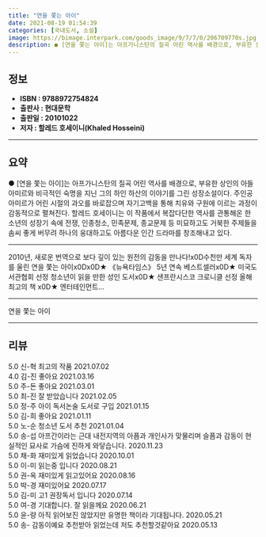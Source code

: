 ```yaml
---
title: "연을 쫓는 아이"
date: 2021-08-19 01:54:39
categories: [국내도서, 소설]
image: https://bimage.interpark.com/goods_image/9/7/7/0/206709770s.jpg
description: ● [연을 쫓는 아이]는 아프가니스탄의 질곡 어린 역사를 배경으로, 부유한 상인의 아들 아미르와 비극적인 숙명을 지닌 그의 하인 하산의 이야기를 그린 성장소설이다. 주인공 아미르가 어린 시절의 과오를 바로잡으며 자기고백을 통해 치유와 구원에 이르는 과정이 감동적으로 펼쳐진다. 할레드
---
```


## **정보**

- **ISBN : 9788972754824**
- **출판사 : 현대문학**
- **출판일 : 20101022**
- **저자 : 할레드 호세이니(Khaled Hosseini)**

------



## **요약**

●  [연을 쫓는 아이]는 아프가니스탄의 질곡 어린 역사를 배경으로, 부유한 상인의 아들 아미르와 비극적인 숙명을 지닌 그의 하인 하산의 이야기를 그린 성장소설이다. 주인공 아미르가 어린 시절의 과오를 바로잡으며 자기고백을 통해 치유와 구원에 이르는 과정이 감동적으로 펼쳐진다. 할레드 호세이니는 이 작품에서 복잡다단한 역사를 관통해온 한 소년의 성장기 속에 전쟁, 인종청소, 민족문제, 종교문제 등 미묘하고도 거북한 주제들을 솜씨 좋게 버무려 하나의 웅대하고도 아름다운 인간 드라마를 창조해내고 있다.

------

2010년, 새로운 번역으로 보다 깊이 있는 원전의 감동을 만나다!x0D수천만 세계 독자를 울린 연을 쫓는 아이x0Dx0D★ 《뉴욕타임스》 5년 연속 베스트셀러x0D★ 미국도서관협회 선정 청소년이 읽을 만한 성인 도서x0D★ 샌프란시스코 크로니클 선정 올해 최고의 책 x0D★ 엔터테인먼트... 

------


연을 쫓는 아이 

------


## **리뷰** 

5.0 신-혁 최고의 작품 2021.07.02 <br/>4.0 김-진 좋아요 2021.03.16 <br/>5.0 주-돈 좋아요 2021.03.01 <br/>5.0 최-진 잘 받았습니다 2021.02.05 <br/>5.0 정-주 아이 독서논술 도서로 구입 2021.01.15 <br/>5.0 김-희 좋아요 2021.01.11 <br/>5.0 노-순 청소년 도서 추천 2021.01.04 <br/>5.0 송-섭 아프간이라는 근대 내전지역의 아픔과 개인사가 맞물리며 슬픔과 감동이 현실적인 묘사로 가슴에 진하게 와닿습니다.  2020.11.23 <br/>5.0 채-화 재미있게 읽었습니다 2020.10.01 <br/>5.0 이-미 읽는중 입니다 2020.08.21 <br/>5.0 권-옥 재미있게 읽고있어요 2020.08.16 <br/>5.0 박-경 재미있어요 2020.07.17 <br/>5.0 김-미 고1  권장독서 입니다 2020.07.14 <br/>5.0 여-경 기대합니다. 잘 읽을께요 2020.06.21 <br/>5.0 윤-량 아직 읽어보진 않았지만 유명한 책이라 기대됩니다. 2020.05.21 <br/>5.0 송- 감동이예요 추천받아 읽었는데 저도 추천할것같아요 2020.05.13 <br/>